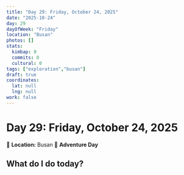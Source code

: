 ```yaml
---
title: "Day 29: Friday, October 24, 2025"
date: "2025-10-24"
day: 29
dayOfWeek: "Friday"
location: "Busan"
photos: []
stats:
  kimbap: 0
  commits: 0
  cultural: 0
tags: ["exploration","busan"]
draft: true
coordinates:
  lat: null
  lng: null
work: false
---
```

# Day 29: Friday, October 24, 2025

📍 **Location:** Busan
🎒 **Adventure Day**

## What do I do today?


